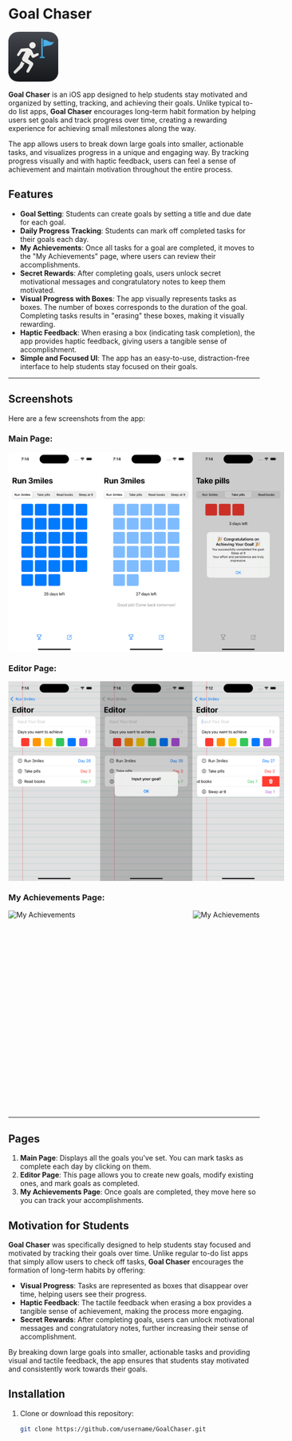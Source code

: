 # Goal Chaser

<img src="./images/app_icon.png" height="100" alt="App Icon">

**Goal Chaser** is an iOS app designed to help students stay motivated and organized by setting, tracking, and achieving their goals. Unlike typical to-do list apps, **Goal Chaser** encourages long-term habit formation by helping users set goals and track progress over time, creating a rewarding experience for achieving small milestones along the way.

The app allows users to break down large goals into smaller, actionable tasks, and visualizes progress in a unique and engaging way. By tracking progress visually and with haptic feedback, users can feel a sense of achievement and maintain motivation throughout the entire process.

## Features

- **Goal Setting**: Students can create goals by setting a title and due date for each goal.
- **Daily Progress Tracking**: Students can mark off completed tasks for their goals each day.
- **My Achievements**: Once all tasks for a goal are completed, it moves to the "My Achievements" page, where users can review their accomplishments.
- **Secret Rewards**: After completing goals, users unlock secret motivational messages and congratulatory notes to keep them motivated.
- **Visual Progress with Boxes**: The app visually represents tasks as boxes. The number of boxes corresponds to the duration of the goal. Completing tasks results in "erasing" these boxes, making it visually rewarding.
- **Haptic Feedback**: When erasing a box (indicating task completion), the app provides haptic feedback, giving users a tangible sense of accomplishment.
- **Simple and Focused UI**: The app has an easy-to-use, distraction-free interface to help students stay focused on their goals.

---

## Screenshots

Here are a few screenshots from the app:

### Main Page:
<div style="display: flex; justify-content: space-between;">
  <img src="./images/main_page_screenshot.png" height="400" alt="Main Page">
  <img src="./images/main_page_screenshot2.png" height="400" alt="Main Page">
  <img src="./images/main_page_screenshot3.png" height="400" alt="Main Page">
</div>

### Editor Page:
<div style="display: flex; justify-content: space-between;">
  <img src="./images/editor_page_screenshot.png" height="400" alt="Editor Page">
  <img src="./images/editor_page_screenshot2.png" height="400" alt="Editor Page">
  <img src="./images/editor_page_screenshot3.png" height="400" alt="Editor Page">
</div>

### My Achievements Page:
<div style="display: flex; justify-content: space-between;">
  <img src="./images/my_achievements_screenshot.png" height="400" alt="My Achievements">
  <img src="./images/my_achievements_screenshot2.png" height="400" alt="My Achievements">
</div>

---

## Pages

1. **Main Page**: Displays all the goals you've set. You can mark tasks as complete each day by clicking on them.
2. **Editor Page**: This page allows you to create new goals, modify existing ones, and mark goals as completed.
3. **My Achievements Page**: Once goals are completed, they move here so you can track your accomplishments.

## Motivation for Students

**Goal Chaser** was specifically designed to help students stay focused and motivated by tracking their goals over time. Unlike regular to-do list apps that simply allow users to check off tasks, **Goal Chaser** encourages the formation of long-term habits by offering:

- **Visual Progress**: Tasks are represented as boxes that disappear over time, helping users see their progress.
- **Haptic Feedback**: The tactile feedback when erasing a box provides a tangible sense of achievement, making the process more engaging.
- **Secret Rewards**: After completing goals, users can unlock motivational messages and congratulatory notes, further increasing their sense of accomplishment.

By breaking down large goals into smaller, actionable tasks and providing visual and tactile feedback, the app ensures that students stay motivated and consistently work towards their goals.

## Installation

1. Clone or download this repository:
   ```bash
   git clone https://github.com/username/GoalChaser.git
